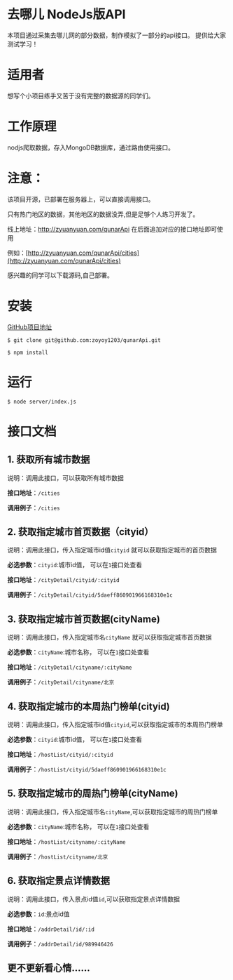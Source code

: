 # 去哪儿 NodeJs版API  
本项目通过采集去哪儿网的部分数据，制作模拟了一部分的api接口。
提供给大家测试学习！

# 适用者
想写个小项目练手又苦于没有完整的数据源的同学们。

# 工作原理
nodjs爬取数据，存入MongoDB数据库，通过路由使用接口。   

# 注意：
该项目开源，已部署在服务器上，可以直接调用接口。

只有热门地区的数据，其他地区的数据没弄,但是足够个人练习开发了。

线上地址：http://zyuanyuan.com/qunarApi
在后面追加对应的接口地址即可使用

例如：[http://zyuanyuan.com/qunarApi/cities](http://zyuanyuan.com/qunarApi/cities)

感兴趣的同学可以下载源码,自己部署。


# 安装 
[GitHub项目地址](https://github.com/zoyoy1203/qunarApi) 

```
$ git clone git@github.com:zoyoy1203/qunarApi.git

$ npm install
```
# 运行
```
$ node server/index.js
```
# 接口文档

## 1. 获取所有城市数据
说明：调用此接口，可以获取所有城市数据

 ****接口地址****：`/cities`
 
 ****调用例子****：`/cities`
 
## 2. 获取指定城市首页数据（cityid）
说明：调用此接口，传入指定城市id值`cityid`  就可以获取指定城市的首页数据

****必选参数****：`cityid`:城市id值， 可以在`1`接口处查看

 **接口地址**：`/cityDetail/cityid/:cityid`
 
 **调用例子**：`/cityDetail/cityid/5daeff860901966168310e1c`
 
## 3. 获取指定城市首页数据(cityName)
说明：调用此接口，传入指定城市名`cityName`  就可以获取指定城市首页数据

****必选参数****：`cityName`:城市名称， 可以在`1`接口处查看
 
 **接口地址**：`/cityDetail/cityname/:cityName`
 
 **调用例子**：`/cityDetail/cityname/北京`
 
 
## 4. 获取指定城市的本周热门榜单(cityid)
说明：调用此接口，传入指定城市id值`cityid`,可以获取指定城市的本周热门榜单

****必选参数****：`cityid`:城市id值， 可以在`1`接口处查看
 
 **接口地址**：`/hostList/cityid/:cityid`
 
 **调用例子**：`/hostList/cityid/5daeff860901966168310e1c`
 
 
## 5. 获取指定城市的周热门榜单(cityName)
说明：调用此接口，传入指定城市名`cityName`,可以获取指定城市的周热门榜单

****必选参数****：`cityName`:城市名称， 可以在`1`接口处查看
 
 **接口地址**：`/hostList/cityname/:cityName`
 
 **调用例子**：`/hostList/cityname/北京`
 
 
 ## 6.  获取指定景点详情数据
说明：调用此接口，传入景点id值`id`,可以获取指定景点详情数据

****必选参数****：`id`:景点id值
 
 **接口地址**：`/addrDetail/id/:id`
 
 **调用例子**：`/addrDetail/id/989946426`
 
 
 
 ## 更不更新看心情......